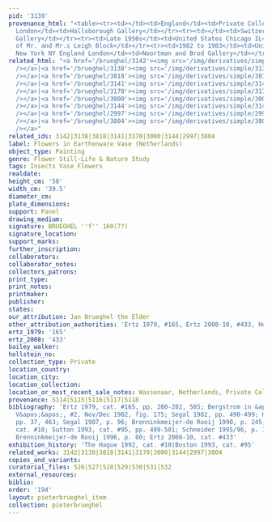 ```yaml
---
pid: '3139'
provenance_html: "<table><tr><td></td><td>England</td><td>Private Collection</td></tr><tr><td></td><td>England
  London</td><td>Hallsborough Gallery</td></tr><tr><td></td><td>Switzerland Zürich</td><td>Nathan
  Gallery</td></tr><tr><td>Late 1950s</td><td>United States Chicago IL</td><td>Collection
  of Mr. and Mr.s Leigh Block</td></tr><tr><td>1982 to 1983</td><td>United States
  New York NY England London</td><td>Noortman and Brod Gallery</td></tr></table>"
related_html: "<a href='/brueghel/3142'><img src='/img/derivatives/simple/3142/thumbnail.jpg'
  /></a>|<a href='/brueghel/3138'><img src='/img/derivatives/simple/3138/thumbnail.jpg'
  /></a>|<a href='/brueghel/3818'><img src='/img/derivatives/simple/3818/thumbnail.jpg'
  /></a>|<a href='/brueghel/3141'><img src='/img/derivatives/simple/3141/thumbnail.jpg'
  /></a>|<a href='/brueghel/3170'><img src='/img/derivatives/simple/3170/thumbnail.jpg'
  /></a>|<a href='/brueghel/3000'><img src='/img/derivatives/simple/3000/thumbnail.jpg'
  /></a>|<a href='/brueghel/3144'><img src='/img/derivatives/simple/3144/thumbnail.jpg'
  /></a>|<a href='/brueghel/2997'><img src='/img/derivatives/simple/2997/thumbnail.jpg'
  /></a>|<a href='/brueghel/3804'><img src='/img/derivatives/simple/3804/thumbnail.jpg'
  /></a>"
related_ids: 3142|3138|3818|3141|3170|3000|3144|2997|3804
label: Flowers in Earthenware Vase (Netherlands)
object_type: Painting
genre: Flower Still-Life & Nature Study
tags: Insects Vase Flowers
realdate:
height_cm: '50'
width_cm: '39.5'
diameter_cm:
plate_dimensions:
support: Panel
drawing_medium:
signature: BRUEGHEL ''f'' 160(7?)
signature_location:
support_marks:
further_inscription:
collaborators:
collaborator_notes:
collectors_patrons:
print_type:
print_notes:
printmaker:
publisher:
states:
our_attribution: Jan Brueghel the Elder
other_attribution_authorities: 'Ertz 1979, #165, Ertz 2008-10, #433, Honig database'
ertz_1979: '165'
ertz_2008: '433'
bailey_walker:
hollstein_no:
collection_type: Private
location_country:
location_city:
location_collection:
location_or_most_recent_sale_notes: Wassenaar, Netherlands, Private Collection
provenance: 5114|5115|5116|5117|5118
bibliography: 'Ertz 1979, cat. #165, pp. 280-282, 585; Bergstrom in &apos;&apos;Tableau
  V&apos;&apos;, #2, Nov/Dec 1982, fig. 175; Segal 1982, pp. 490-499; Hairs 1985,
  pp. 37, 463; Segal 1987, p. 96; Brenninkmeijer-de Rooij 1990, p. 245; Hague 1992,
  cat. #10; Sutton 1993, cat. #95, pp. 499-501; Schneider 1995/96, p. 19, fig. 4;
  Brenninkmeijer-de Rooij 1996, p. 80; Ertz 2008-10, cat. #433'
exhibition_history: 'The Hague 1992, cat. #10|Boston 1993, cat. #95'
related_works: 3142|3138|3818|3141|3170|3000|3144|2997|3804
copies_and_variants:
curatorial_files: 526|527|528|529|530|531|532
external_resources:
biblio:
order: '194'
layout: pieterbrueghel_item
collection: pieterbrueghel
---
```

